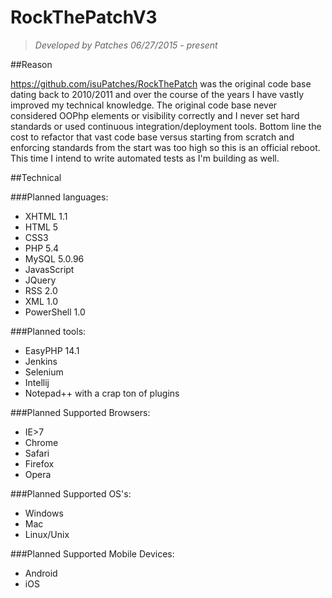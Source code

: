 # RockThePatchV3

> *Developed by Patches 06/27/2015 - present*

##Reason 

https://github.com/isuPatches/RockThePatch was the original code base dating back to 2010/2011 and over the course of 
the years I have vastly improved my technical knowledge.  The original code base never considered OOPhp elements or visibility
correctly and I never set hard standards or used continuous integration/deployment tools.  Bottom line the cost to refactor 
that vast code base versus starting from scratch and enforcing standards from the start was too high so this is an official 
reboot.  This time I intend to write automated tests as I'm building as well.

##Technical

###Planned languages:

- XHTML 1.1
- HTML 5
- CSS3
- PHP 5.4
- MySQL 5.0.96
- JavasScript
- JQuery
- RSS 2.0
- XML 1.0
- PowerShell 1.0

###Planned tools:

- EasyPHP 14.1
- Jenkins
- Selenium
- Intellij
- Notepad++ with a crap ton of plugins

###Planned Supported Browsers:

 - IE>7
 - Chrome
 - Safari
 - Firefox
 - Opera

###Planned Supported OS's:

- Windows
- Mac
- Linux/Unix

###Planned Supported Mobile Devices:

- Android
- iOS
